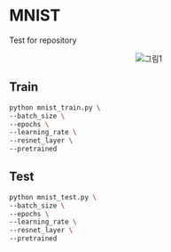 # MNIST
Test for repository
<div align="center">
  <img src="https://github.com/user-attachments/assets/cec36ca2-8565-425c-b6bd-de5bee55414f" alt="그림1">
</div>

## Train
```bash
python mnist_train.py \
--batch_size \
--epochs \
--learning_rate \
--resnet_layer \
--pretrained
```

## Test
```bash
python mnist_test.py \
--batch_size \
--epochs \
--learning_rate \
--resnet_layer \
--pretrained
```

